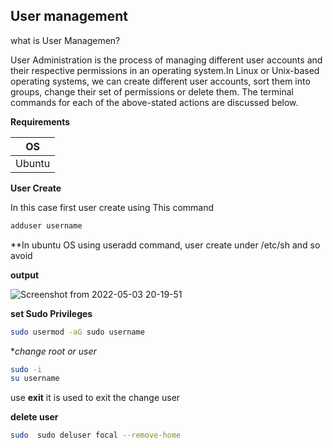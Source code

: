 ## User management 

what is User Managemen?

User Administration is the process of managing different user accounts and their respective permissions in an operating system.In Linux or Unix-based 
operating systems, we can create different user accounts, sort them into groups, change their set of permissions or delete them. The terminal commands 
for each of the above-stated actions are discussed below.

**Requirements**


|OS|
|---|
|Ubuntu|

**User Create**

In this case first user create using This command

```bash
adduser username
```

**In ubuntu OS using useradd command, user create under /etc/sh and so avoid 

**output**

![Screenshot from 2022-05-03 20-19-51](https://user-images.githubusercontent.com/102893121/166482036-27ddd27e-4d69-44c8-9906-b1462cd3ec8c.png)

**set Sudo Privileges**

```bash
sudo usermod -aG sudo username
```
**change root or user*

```bash
sudo -i
su username 
```
use **exit** it is used to exit the change user

**delete user**

```bash
sudo  sudo deluser focal --remove-home 
